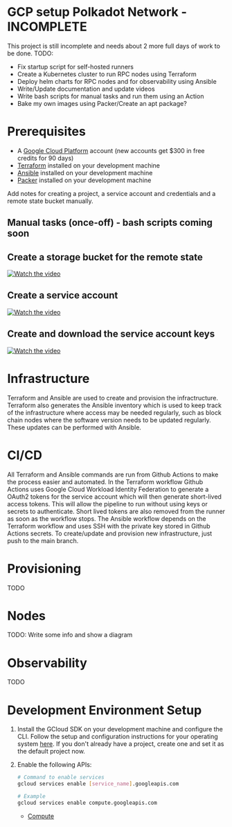 # GCP setup Polkadot Network - INCOMPLETE
This project is still incomplete and needs about 2 more full days of work to be done.
TODO:
- Fix startup script for self-hosted runners
- Create a Kubernetes cluster to run RPC nodes using Terraform
- Deploy helm charts for RPC nodes and for observability using Ansible
- Write/Update documentation and update videos
- Write bash scripts for manual tasks and run them using an Action
- Bake my own images using Packer/Create an apt package?

# Prerequisites

* A [Google Cloud Platform](https://cloud.google.com/) account (new accounts get $300 in free credits for 90 days)
* [Terraform](https://www.terraform.io/) installed on your development machine
* [Ansible](https://www.ansible.com/) installed on your development machine
* [Packer](https://www.packer.io/) installed on your development machine

Add notes for creating a project, a service account and credentials and a remote state bucket manually.

## Manual tasks (once-off) - bash scripts coming soon
## Create a storage bucket for the remote state

[![Watch the video](https://i9.ytimg.com/vi/nOmxVlHdFng/mq1.jpg?sqp=CJytxpcG&rs=AOn4CLD4tJJfdmJpTbvs4qbRqDiCn2SpLw)](https://youtu.be/nOmxVlHdFng)

## Create a service account

[![Watch the video](https://i9.ytimg.com/vi/nOmxVlHdFng/mq1.jpg?sqp=CJytxpcG&rs=AOn4CLD4tJJfdmJpTbvs4qbRqDiCn2SpLw&retry=4)](https://youtu.be/nOmxVlHdFng)

## Create and download the service account keys

[![Watch the video](https://i9.ytimg.com/vi/VipHgpVFY5k/mq1.jpg?sqp=CJytxpcG&rs=AOn4CLAWXmy-ujXBJTJrtO6uKdxHXy-zVQ)](https://youtu.be/VipHgpVFY5k)

# Infrastructure

Terraform and Ansible are used to create and provision the infractructure. Terraform also generates the Ansible inventory which is used to keep track of the infrastructure where access may be needed regularly, such as block chain nodes where the software version needs to be updated regularly. These updates can be performed with Ansible.

# CI/CD

All Terraform and Ansible commands are run from Github Actions to make the process easier and automated. In the Terraform workflow Github Actions uses Google Cloud Workload Identity Federation to generate a OAuth2 tokens for the service account which will then generate short-lived access tokens. This will allow the pipeline to run without using keys or secrets to authenticate. Short lived tokens are also removed from the runner as soon as the workflow stops. The Ansible workflow depends on the Terraform workflow and uses SSH with the private key stored in Github Actions secrets. To create/update and provision new infrastructure, just push to the main branch.

# Provisioning
TODO

# Nodes
TODO: Write some info and show a diagram

# Observability
TODO

# Development Environment Setup

1. Install the GCloud SDK on your development machine and configure the CLI. Follow the setup and configuration instructions for your operating system [here](https://cloud.google.com/sdk/docs/install). If you don't already have a project, create one and set it as the default project now.
2. Enable the following APIs:

    ```bash
    # Command to enable services
    gcloud services enable [service_name].googleapis.com

    # Example
    gcloud services enable compute.googleapis.com
    ```

    - [Compute](https://cloud.google.com/compute/docs/reference/rest/v1)
